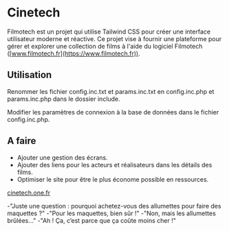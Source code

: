 # Cinetech

Filmotech est un projet qui utilise Tailwind CSS pour créer une interface utilisateur moderne et réactive. Ce projet vise à fournir une plateforme pour gérer et explorer une collection de films à l'aide du logiciel Filmotech ([www.filmotech.fr](https://www.filmotech.fr)).

## Utilisation

Renommer les fichier config.inc.txt et params.inc.txt en config.inc.php et params.inc.php dans le dossier include.

Modifier les paramètres de connexion à la base de données dans le fichier config.inc.php.

## A faire

- Ajouter une gestion des écrans.
- Ajouter des liens pour les acteurs et réalisateurs dans les détails des films.
- Optimiser le site pour être le plus économe possible en ressources.

[cinetech.one.fr](https://cinetech.one)


-"Juste une question : pourquoi achetez-vous des allumettes pour faire des maquettes ?"
-"Pour les maquettes, bien sûr !"
-"Non, mais les allumettes brûlées..."
-"Ah ! Ça, c’est parce que ça coûte moins cher !"
